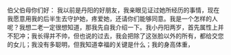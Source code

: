 
伯父伯母你们好：
我以前是丹阳的好朋友，我亲眼见证过她所经历的事情，现在我愿意用我的后半生去守护她，疼爱她，还请你们能够同意。我是一个怎样的人呢？我想二老一定很想知道，那我先自我介绍一下。我小丹阳两岁，首先属性上并不犯冲；我长得并不帅，但也说的过去，我会把除了这张脸以外的所有，都给交您的女儿；我没有多聪明，但我知道幸福的关键是什么；我的身高体重，